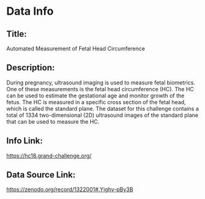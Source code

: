 # Data Info

## Title:

Automated Measurement of Fetal Head Circumference

## Description:

During pregnancy, ultrasound imaging is used to measure fetal biometrics. One of these measurements is the fetal head circumference (HC). The HC can be used to estimate the gestational age and monitor growth of the fetus. The HC is measured in a specific cross section of the fetal head, which is called the standard plane. The dataset for this challenge contains a total of 1334 two-dimensional (2D) ultrasound images of the standard plane that can be used to measure the HC.

## Info Link:

https://hc18.grand-challenge.org/

## Data Source Link:

https://zenodo.org/record/1322001#.Yjghv-pBy3B
